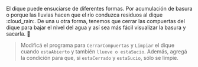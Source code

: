 

El dique puede ensuciarse de diferentes formas. Por acumulación de basura o porque las lluvias hacen que el río conduzca residuos al dique :cloud_rain:. De una u otra forma, tenemos que cerrar las compuertas del dique para bajar el nivel del agua y así sea más fácil visualizar la basura y sacarla. :put_litter_in_its_place:

> Modificá el programa para `CerrarCompuertas` y `Limpiar` el dique cuando `estaAbierto` y también `llueve o estaSucio`. Además, agregá la condición para que, si `estaCerrado` y `estaSucio`, sólo se limpie. 